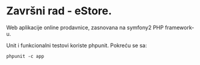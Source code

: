 Završni rad - eStore.
=====================

Web aplikacije online prodavnice, zasnovana na symfony2 PHP framework-u.

Unit i funkcionalni testovi koriste phpunit. Pokreću se sa:
    
    phpunit -c app